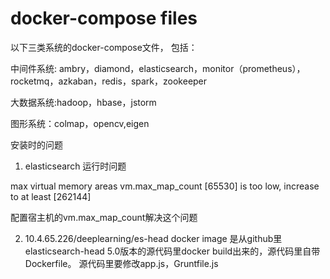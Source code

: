 # docker-compose  files
以下三类系统的docker-compose文件， 包括： 

中间件系统: ambry，diamond，elasticsearch，monitor（prometheus），rocketmq，azkaban，redis，spark，zookeeper

大数据系统:hadoop，hbase，jstorm

图形系统：colmap，opencv,eigen


安装时的问题

1. elasticsearch 运行时问题

max virtual memory areas vm.max_map_count [65530] is too low, increase to at least [262144]
 
配置宿主机的vm.max_map_count解决这个问题

2. 10.4.65.226/deeplearning/es-head docker image 是从github里elasticsearch-head 5.0版本的源代码里docker build出来的，源代码里自带Dockerfile。
源代码里要修改app.js，Gruntfile.js
